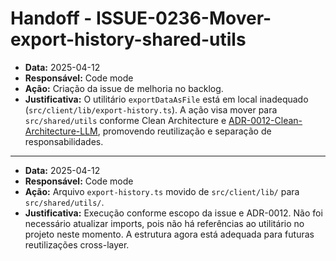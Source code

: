 # Handoff - ISSUE-0236-Mover-export-history-shared-utils

- **Data:** 2025-04-12
- **Responsável:** Code mode
- **Ação:** Criação da issue de melhoria no backlog.
- **Justificativa:** O utilitário `exportDataAsFile` está em local inadequado (`src/client/lib/export-history.ts`). A ação visa mover para `src/shared/utils` conforme Clean Architecture e [ADR-0012-Clean-Architecture-LLM](../../../docs/adr/ADR-0012-Clean-Architecture-LLM.md), promovendo reutilização e separação de responsabilidades.

---

- **Data:** 2025-04-12
- **Responsável:** Code mode
- **Ação:** Arquivo `export-history.ts` movido de `src/client/lib/` para `src/shared/utils/`.
- **Justificativa:** Execução conforme escopo da issue e ADR-0012. Não foi necessário atualizar imports, pois não há referências ao utilitário no projeto neste momento. A estrutura agora está adequada para futuras reutilizações cross-layer.